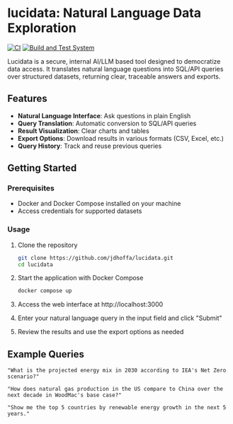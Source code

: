 # lucidata: Natural Language Data Exploration
[![CI](https://github.com/jdhoffa/lucidata/actions/workflows/ci.yml/badge.svg)](https://github.com/jdhoffa/lucidata/actions/workflows/ci.yml)
[![Build and Test System](https://github.com/jdhoffa/lucidata/actions/workflows/build.yml/badge.svg)](https://github.com/jdhoffa/lucidata/actions/workflows/build.yml)

Lucidata is a secure, internal AI/LLM based tool designed to democratize data access. It translates natural language questions into SQL/API queries over structured datasets, returning clear, traceable answers and exports.

## Features

- **Natural Language Interface**: Ask questions in plain English
- **Query Translation**: Automatic conversion to SQL/API queries
- **Result Visualization**: Clear charts and tables 
- **Export Options**: Download results in various formats (CSV, Excel, etc.)
- **Query History**: Track and reuse previous queries

## Getting Started

### Prerequisites

- Docker and Docker Compose installed on your machine
- Access credentials for supported datasets

### Usage

1. Clone the repository
   ```bash
   git clone https://github.com/jdhoffa/lucidata.git
   cd lucidata
   ```

2. Start the application with Docker Compose
   ```bash
   docker compose up
   ```

3. Access the web interface at http://localhost:3000

4. Enter your natural language query in the input field and click "Submit"

5. Review the results and use the export options as needed

## Example Queries

```
"What is the projected energy mix in 2030 according to IEA's Net Zero scenario?"

"How does natural gas production in the US compare to China over the next decade in WoodMac's base case?"

"Show me the top 5 countries by renewable energy growth in the next 5 years."
```
